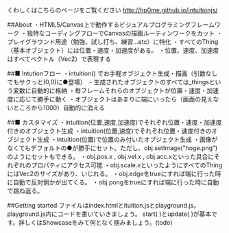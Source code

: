 くわしくはこちらのページをご覧ください
http://hp0me.github.io/intuitionjs/

##About
・HTML5/Canvas上で動作するビジュアルプログラミングフレームワーク
・独特なコーディングフローでCanvasの描画ルーティンワークをカット
・プレイグラウンド用途（勉強、試し打ち、練習...etc）に特化
・すべてのThing（基本オブジェクト）には位置・速度・加速度がある。
・位置、速度、加速度はすべてベクトル（Vec2）で表現する</br>

##■ Intutionフロー
・intuition() でお手軽オブジェクト生成・描画（引数なしでもサクっと(0,0)に●登場）
・生成されたオブジェクトのすべては_thingsという変数に自動的に格納
・毎フレームそれらのオブジェクトが位置・速度・加速度に応じて勝手に動く
・オブジェクトはあまりに端にいったら（画面の見えないところから1000）自動的に消える

##■ カスタマイズ
・intuition(位置,速度,加速度)でそれぞれ位置・速度・加速度付きのオブジェクト生成
・intuition(位置,速度)でそれぞれ位置・速度付きのオブジェクト生成
・intuition(位置)で位置のみ付いたオブジェクト生成
・画像がなくてもデフォルトの●が勝手にセット。ただし、obj.setImage("hoge.png")のようにセットもできる。
・obj.pos.x , obj.vel.x , obj.acc.xといった具合にそれぞれのプロパティにアクセス可能
・obj.scale.xといったようにすべてのThingにはVec2のサイズがあり、いじれる。
・obj.edgeをtrueにすれば端に行った時に自動で反対側かが出てくる。
・obj.pongをtrueにすれば端に行った時に自動で跳ね返る。

##Getting started
ファイルはindex.htmlとituition.jsとplayground.js。playground.js内にコードを書いていきましょう。
start( )とupdate( )が基本です。詳しくはShowcaseをみて何となく掴みましょう。(todo)
